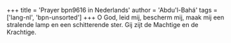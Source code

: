 +++
title = 'Prayer bpn9616 in Nederlands'
author = 'Abdu'l-Bahá'
tags = ['lang-nl', 'bpn-unsorted']
+++
O God, leid mij, bescherm mij, maak mij een stralende lamp en een schitterende ster.
Gij zijt de Machtige en de Krachtige.

